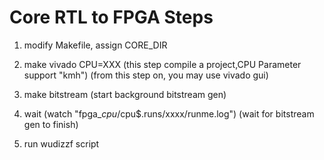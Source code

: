 Core RTL to FPGA Steps
======================

1. modify Makefile, assign CORE_DIR

2. make vivado CPU=XXX
  (this step compile a project,CPU Parameter support "kmh")
  (from this step on, you may use vivado gui)

3. make bitstream
  (start background bitstream gen)

4. wait
  (watch "fpga_$cpu/$cpu$.runs/xxxx/runme.log")
  (wait for bitstream gen to finish)

5. run wudizzf script 

